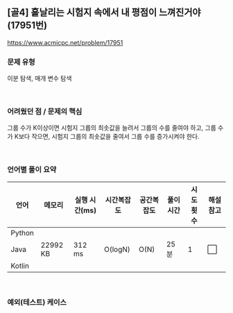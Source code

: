 ## [골4] 흩날리는 시험지 속에서 내 평점이 느껴진거야 (17951번)

https://www.acmicpc.net/problem/17951

### 문제 유형

이분 탐색, 매개 변수 탐색

<br>

### 어려웠던 점 / 문제의 핵심

그룹 수가 K이상이면 시험지 그룹의 최솟값을 늘려서 그룹의 수를 줄여야 하고, 그룹 수가 K보다 작으면, 시험지 그룹의 최솟값을 줄여서 그룹 수를 증가시켜야 한다.

<br>

### 언어별 풀이 요약

| 언어   | 메모리   | 실행 시간(ms) | 시간복잡도 | 공간복잡도 | 풀이 시간 | 시도 횟수 | 해설 참고            |
| ------ | -------- | ------------- | ---------- | ---------- | --------- | --------- | -------------------- |
| Python |          |               |            |            |           |           |                      |
| Java   | 22992 KB | 312 ms        | O(logN)    | O(N)       | 25분      | 1         | :white_large_square: |
| Kotlin |          |               |            |            |           |           |                      |

<br>

### 예외(테스트) 케이스

```
```


